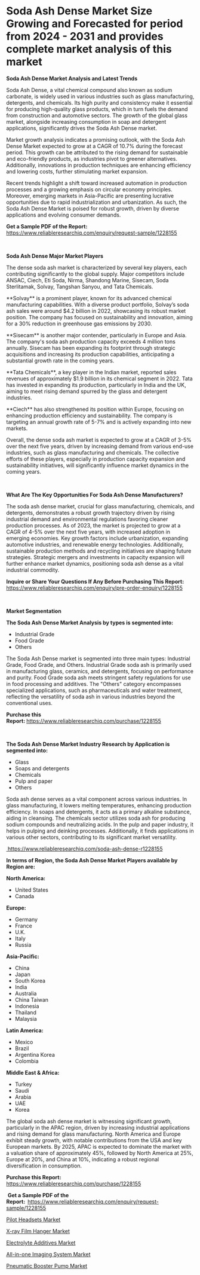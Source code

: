 <p><h1>Soda Ash Dense Market Size Growing and Forecasted for period from 2024 - 2031 and provides complete market analysis of this market</h1></p><p><strong>Soda Ash Dense Market Analysis and Latest Trends</strong></p>
<p><p>Soda Ash Dense, a vital chemical compound also known as sodium carbonate, is widely used in various industries such as glass manufacturing, detergents, and chemicals. Its high purity and consistency make it essential for producing high-quality glass products, which in turn fuels the demand from construction and automotive sectors. The growth of the global glass market, alongside increasing consumption in soap and detergent applications, significantly drives the Soda Ash Dense market.</p><p>Market growth analysis indicates a promising outlook, with the Soda Ash Dense Market expected to grow at a CAGR of 10.7% during the forecast period. This growth can be attributed to the rising demand for sustainable and eco-friendly products, as industries pivot to greener alternatives. Additionally, innovations in production techniques are enhancing efficiency and lowering costs, further stimulating market expansion.</p><p>Recent trends highlight a shift toward increased automation in production processes and a growing emphasis on circular economy principles. Moreover, emerging markets in Asia-Pacific are presenting lucrative opportunities due to rapid industrialization and urbanization. As such, the Soda Ash Dense Market is poised for robust growth, driven by diverse applications and evolving consumer demands.</p></p>
<p><strong>Get a Sample PDF of the Report:&nbsp;</strong> <a href="https://www.reliableresearchiq.com/enquiry/request-sample/1228155?utm_campaign=1087&utm_medium=2&utm_source=Github&utm_content=ia&utm_term=10112024&utm_id=soda-ash-dense">https://www.reliableresearchiq.com/enquiry/request-sample/1228155</a></p>
<p>&nbsp;</p>
<p><strong>Soda Ash Dense Major Market Players</strong></p>
<p><p>The dense soda ash market is characterized by several key players, each contributing significantly to the global supply. Major competitors include ANSAC, Ciech, Eti Soda, Nirma, Shandong Marine, Sisecam, Soda Sterlitamak, Solvay, Tangshan Sanyou, and Tata Chemicals.</p><p>**Solvay** is a prominent player, known for its advanced chemical manufacturing capabilities. With a diverse product portfolio, Solvay’s soda ash sales were around $4.2 billion in 2022, showcasing its robust market position. The company has focused on sustainability and innovation, aiming for a 30% reduction in greenhouse gas emissions by 2030.</p><p>**Sisecam** is another major contender, particularly in Europe and Asia. The company's soda ash production capacity exceeds 4 million tons annually. Sisecam has been expanding its footprint through strategic acquisitions and increasing its production capabilities, anticipating a substantial growth rate in the coming years.</p><p>**Tata Chemicals**, a key player in the Indian market, reported sales revenues of approximately $1.9 billion in its chemical segment in 2022. Tata has invested in expanding its production, particularly in India and the UK, aiming to meet rising demand spurred by the glass and detergent industries.</p><p>**Ciech** has also strengthened its position within Europe, focusing on enhancing production efficiency and sustainability. The company is targeting an annual growth rate of 5-7% and is actively expanding into new markets.</p><p>Overall, the dense soda ash market is expected to grow at a CAGR of 3-5% over the next five years, driven by increasing demand from various end-use industries, such as glass manufacturing and chemicals. The collective efforts of these players, especially in production capacity expansion and sustainability initiatives, will significantly influence market dynamics in the coming years.</p></p>
<p>&nbsp;</p>
<p><strong>What Are The Key Opportunities For Soda Ash Dense Manufacturers?</strong></p>
<p><p>The soda ash dense market, crucial for glass manufacturing, chemicals, and detergents, demonstrates a robust growth trajectory driven by rising industrial demand and environmental regulations favoring cleaner production processes. As of 2023, the market is projected to grow at a CAGR of 4-5% over the next five years, with increased adoption in emerging economies. Key growth factors include urbanization, expanding automotive industries, and renewable energy technologies. Additionally, sustainable production methods and recycling initiatives are shaping future strategies. Strategic mergers and investments in capacity expansion will further enhance market dynamics, positioning soda ash dense as a vital industrial commodity.</p></p>
<p><strong>Inquire or Share Your Questions If Any Before Purchasing This Report:</strong> <a href="https://www.reliableresearchiq.com/enquiry/pre-order-enquiry/1228155?utm_campaign=1087&utm_medium=2&utm_source=Github&utm_content=ia&utm_term=10112024&utm_id=soda-ash-dense">https://www.reliableresearchiq.com/enquiry/pre-order-enquiry/1228155</a></p>
<p>&nbsp;</p>
<p><strong>Market Segmentation</strong></p>
<p><strong>The Soda Ash Dense Market Analysis by types is segmented into:</strong></p>
<p><ul><li>Industrial Grade</li><li>Food Grade</li><li>Others</li></ul></p>
<p><p>The Soda Ash Dense market is segmented into three main types: Industrial Grade, Food Grade, and Others. Industrial Grade soda ash is primarily used in manufacturing glass, ceramics, and detergents, focusing on performance and purity. Food Grade soda ash meets stringent safety regulations for use in food processing and additives. The "Others" category encompasses specialized applications, such as pharmaceuticals and water treatment, reflecting the versatility of soda ash in various industries beyond the conventional uses.</p></p>
<p><strong>Purchase this Report:&nbsp;</strong><a href="https://www.reliableresearchiq.com/purchase/1228155?utm_campaign=1087&utm_medium=2&utm_source=Github&utm_content=ia&utm_term=10112024&utm_id=soda-ash-dense">https://www.reliableresearchiq.com/purchase/1228155</a></p>
<p>&nbsp;</p>
<p><strong>The Soda Ash Dense Market Industry Research by Application is segmented into:</strong></p>
<p><ul><li>Glass</li><li>Soaps and detergents</li><li>Chemicals</li><li>Pulp and paper</li><li>Others</li></ul></p>
<p><p>Soda ash dense serves as a vital component across various industries. In glass manufacturing, it lowers melting temperatures, enhancing production efficiency. In soaps and detergents, it acts as a primary alkaline substance, aiding in cleansing. The chemicals sector utilizes soda ash for producing sodium compounds and neutralizing acids. In the pulp and paper industry, it helps in pulping and deinking processes. Additionally, it finds applications in various other sectors, contributing to its significant market versatility.</p></p>
<p><a href="https://www.reliableresearchiq.com/soda-ash-dense-r1228155?utm_campaign=1087&utm_medium=2&utm_source=Github&utm_content=ia&utm_term=10112024&utm_id=soda-ash-dense">&nbsp;https://www.reliableresearchiq.com/soda-ash-dense-r1228155</a></p>
<p><strong>In terms of Region, the Soda Ash Dense Market Players available by Region are:</strong></p>
<p>
    <p> <strong> North America: </strong>
        <ul>
            <li>United States</li>
            <li>Canada</li>
        </ul>
        </p> 
    <p> <strong> Europe: </strong>
        <ul>
            <li>Germany</li>
            <li>France</li>
            <li>U.K.</li>
            <li>Italy</li>
            <li>Russia</li>
        </ul>
        </p> 
    <p> <strong> Asia-Pacific: </strong>
        <ul>
            <li>China</li>
            <li>Japan</li>
            <li>South Korea</li>
            <li>India</li>
            <li>Australia</li>
            <li>China Taiwan</li>
            <li>Indonesia</li>
            <li>Thailand</li>
            <li>Malaysia</li>
        </ul>
        </p> 
    <p> <strong> Latin America: </strong>
        <ul>
            <li>Mexico</li>
            <li>Brazil</li>
            <li>Argentina Korea</li>
            <li>Colombia</li>
        </ul>
        </p> 
    <p> <strong> Middle East & Africa: </strong>
        <ul>
            <li>Turkey</li>
            <li>Saudi</li>
            <li>Arabia</li>
            <li>UAE</li>
            <li>Korea</li>
        </ul>
    </p>
    </p>
<p><p>The global soda ash dense market is witnessing significant growth, particularly in the APAC region, driven by increasing industrial applications and rising demand for glass manufacturing. North America and Europe exhibit steady growth, with notable contributions from the USA and key European markets. By 2025, APAC is expected to dominate the market with a valuation share of approximately 45%, followed by North America at 25%, Europe at 20%, and China at 10%, indicating a robust regional diversification in consumption.</p></p>
<p><strong>Purchase this Report: </strong><a href="https://www.reliableresearchiq.com/purchase/1228155?utm_campaign=1087&utm_medium=2&utm_source=Github&utm_content=ia&utm_term=10112024&utm_id=soda-ash-dense">https://www.reliableresearchiq.com/purchase/1228155</a></p>
<p>&nbsp;<strong>Get a Sample PDF of the Report:&nbsp;&nbsp;</strong><a href="https://www.reliableresearchiq.com/enquiry/request-sample/1228155?utm_campaign=1087&utm_medium=2&utm_source=Github&utm_content=ia&utm_term=10112024&utm_id=soda-ash-dense">https://www.reliableresearchiq.com/enquiry/request-sample/1228155</a></p>
<p><strong></strong></p>
<p><p><a href="https://www.linkedin.com/pulse/navigating-global-pilot-headsets-market-landscape-trends-nxuee?utm_campaign=1087&utm_medium=2&utm_source=Github&utm_content=ia&utm_term=10112024&utm_id=soda-ash-dense">Pilot Headsets Market</a></p><p><a href="https://issuu.com/reportprime-2/docs/x-ray-film-hanger-market-size-2030._68b1e1a5398323?utm_campaign=1087&utm_medium=2&utm_source=Github&utm_content=ia&utm_term=10112024&utm_id=soda-ash-dense">X-ray Film Hanger Market</a></p><p><a href="https://github.com/destinybqdicha/Market-Research-Report-List-1/blob/main/electrolyte-additives-market.md?utm_campaign=1087&utm_medium=2&utm_source=Github&utm_content=ia&utm_term=10112024&utm_id=soda-ash-dense">Electrolyte Additives Market</a></p><p><a href="https://issuu.com/reportprime-2/docs/all-in-one-imaging-system-market-si_05596a0ff93a17?utm_campaign=1087&utm_medium=2&utm_source=Github&utm_content=ia&utm_term=10112024&utm_id=soda-ash-dense">All-in-one Imaging System Market</a></p><p><a href="https://www.linkedin.com/pulse/strategic-roadmap-global-pneumatic-booster-pump-market-insights-hfmve?utm_campaign=1087&utm_medium=2&utm_source=Github&utm_content=ia&utm_term=10112024&utm_id=soda-ash-dense">Pneumatic Booster Pump Market</a></p></p>